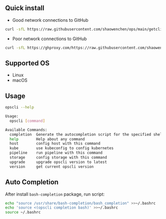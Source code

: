 ## Quick install

- Good network connections to GitHub

```bash
curl -sfL https://raw.githubusercontent.com/shaowenchen/ops/main/getcli.sh | VERSION=latest sh -
```

- Poor network connections to GitHub

```bash
curl -sfL https://ghproxy.com/https://raw.githubusercontent.com/shaowenchen/ops/main/getcli.sh |VERSION=latest sh -
```

## Supported OS

- Linux
- macOS

## Usage

```bash
opscli --help

Usage:
  opscli [command]

Available Commands:
  completion  Generate the autocompletion script for the specified shell
  help        Help about any command
  host        config host with this command
  kube        use kubeconfig to config kubernetes
  pipeline    run pipeline with this command
  storage     config storage with this command
  upgrade     upgrade opscli version to latest
  version     get current opscli version
```

## Auto Completion

After install `bash-completion` package, run script:

```bash
echo "source /usr/share/bash-completion/bash_completion" >>~/.bashrc
echo 'source <(opscli completion bash)' >>~/.bashrc
source ~/.bashrc
```
